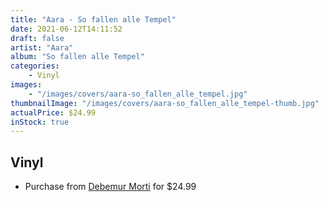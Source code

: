 ```yaml
---
title: "Aara - So fallen alle Tempel"
date: 2021-06-12T14:11:52
draft: false
artist: "Aara"
album: "So fallen alle Tempel"
categories:
    - Vinyl
images:
    - "/images/covers/aara-so_fallen_alle_tempel.jpg"
thumbnailImage: "/images/covers/aara-so_fallen_alle_tempel-thumb.jpg"
actualPrice: $24.99
inStock: true
---
```


## Vinyl
* Purchase from [Debemur Morti](https://debemurmorti.aisamerch.com/item/99579) for $24.99
